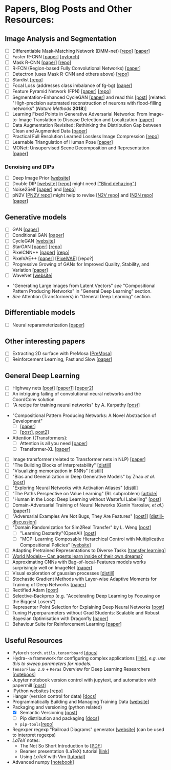 # Papers, Blog Posts and Other Resources:

## Image Analysis and Segmentation
* [ ] Differentiable Mask-Matching Network (DMM-net)
[[repo](https://github.com/ZENGXH/DMM_Net)]
[[paper](https://www.cs.toronto.edu/~xiaohui/dmm/paper/dmmnet_iccv19.pdf)]
* [ ] Faster R-CNN
[[paper](https://arxiv.org/abs/1506.01497)]
[[pytorch](https://github.com/ZENGXH/faster-rcnn.pytorch)]
* [ ] Mask R-CNN
[[paper](https://arxiv.org/abs/1703.06870)]
[[repo](https://github.com/facebookresearch/maskrcnn-benchmark)]
* [ ] R-FCN (Region-based Fully Convolutional Networks)
[[paper](https://arxiv.org/abs/1605.06409)]
* [ ] Detectron (uses Mask R-CNN and others above)
[[repo](https://github.com/facebookresearch/Detectron)]
* [ ] Stardist
[[repo](https://github.com/mpicbg-csbd/stardist)]
* [ ] Focal Loss (addresses class imbalance of fg-bg)
[[paper](https://arxiv.org/abs/1708.02002)]
* [ ] Feature Pyramid Network (FPN)
[[paper](https://arxiv.org/abs/1612.03144)]
[[repo](https://github.com/jwyang/fpn.pytorch)]
* [ ] Segmentation-Enhanced CycleGAN
[[paper](https://www.biorxiv.org/content/10.1101/548081v1)] and read this
[[post](https://ai.googleblog.com/2019/08/an-interactive-automated-3d.html?m=1)]
[related: "High-precision automated reconstruction of neurons with flood-filling networks" (_Nature Methods_ __2018__)]
* [ ] Learning Fixed Points in Generative Adversarial Networks:
From Image-to-Image Translation to Disease Detection and Localization
[[paper](https://arxiv.org/abs/1908.06965)]
* [ ] Data Augmentation Revisited: Rethinking the Distribution Gap between Clean and Augmented Data
[[paper](https://arxiv.org/abs/1909.09148)]
* [ ] Practical Full Resolution Learned Lossless Image Compression
[[repo](https://github.com/fab-jul/L3C-PyTorch#citation)]
* [ ] Learnable Triangulation of Human Pose
[[paper](https://arxiv.org/abs/1905.05754)]
* [ ] MONet: Unsupervised Scene Decomposition and Representation
[[paper](https://arxiv.org/abs/1901.11390)]

### Denoising and DIPs
* [ ] Deep Image Prior
[[website](https://dmitryulyanov.github.io/deep_image_prior)]
* [ ] Double DIP
[[website](http://www.wisdom.weizmann.ac.il/~vision/DoubleDIP/)]
[[repo](https://github.com/yossigandelsman/DoubleDIP)] might need
[["Blind dehazing"](https://github.com/YuvalBahat/Dehazing-Airlight-estimation)]
* [ ] Noise2Self
[[paper](https://arxiv.org/abs/1901.11365)] and
[[repo](https://github.com/czbiohub/noise2self)]
* [ ] pN2V
[[PN2V repo](https://github.com/juglab/pn2v)] might help to revise
[[N2V repo](https://github.com/juglab/n2v)] and
[[N2N repo](https://github.com/NVlabs/noise2noise)]
[[paper](https://arxiv.org/abs/1803.04189)]

## Generative models
* [ ] GAN
[[paper](https://arxiv.org/abs/1406.2661)]
* [ ] Conditional GAN
[[paper](https://arxiv.org/abs/1411.1784?utm_campaign=The%20Batch&utm_source=hs_email&utm_medium=email&utm_content=77587488&_hsenc=p2ANqtz--i5nQIm7lOwKMygW3rZvR9W1dgbq-yKtBIuLO0OdAbVFexTcWQvh6d5jHGk0Fj2Et8vhqTYcnuCs9ITplGKwlHIvmXag&_hsmi=77587488)]
* [ ] CycleGAN
[[website](https://junyanz.github.io/CycleGAN/)]
* [ ] StarGAN
[[paper](https://arxiv.org/abs/1711.09020)]
[[repo](https://github.com/yunjey/StarGAN)]
* [ ] PixelCNN++ 
[[paper](https://openreview.net/pdf?id=BJrFC6ceg)]
[[repo](https://github.com/openai/pixel-cnn)]
* [ ] PixelVAE++ 
[[paper](https://arxiv.org/abs/1908.09948)]
[[PixelVAE](https://arxiv.org/abs/1702.08658)]
[repo?]
* [ ] Progressive Growing of GANs for Improved Quality, Stability, and Variation
[[paper](https://arxiv.org/abs/1710.10196)]
* [ ] WaveNet
[[website](https://deepmind.com/blog/article/wavenet-generative-model-raw-audio)]
* "Generating Large Images from Latent Vectors" _see_ "Compositional Pattern Producing Networks" in "General Deep Learning" section.
* _See_ Attention (Transformers) in "General Deep Learning" section.

## Differentiable models
* [ ] Neural reparameterization
[[paper](https://arxiv.org/abs/1909.04240)]

## Other interesting papers
* [ ] Extracting 2D surface with PreMosa
[[PreMosa](https://cblasse.github.io/premosa/example.html)]
* [ ] Reinforcement Learning, Fast and Slow
[[paper](https://www.cell.com/trends/cognitive-sciences/fulltext/S1364-6613(19)30061-0)]

## General Deep Learning
* [ ] Highway nets
[[post](http://people.idsia.ch/~juergen/highway-networks.html)]
[[paper1](https://arxiv.org/abs/1507.06228)]
[[paper2](https://arxiv.org/abs/1612.07771)]
* [ ] An intriguing failing of convolutional neural networks and the CoordConv solution
* [ ] "A recipe for training neural networks" by A. Karpathy
[[post](http://karpathy.github.io/2019/04/25/recipe/)]
* "Compositional Pattern Producing Networks: A Novel Abstraction of Development"
  * [ ] [[paper](https://eplex.cs.ucf.edu/papers/stanley_gpem07.pdf)]
  * [ ] [[post1](http://blog.otoro.net/2016/04/01/generating-large-images-from-latent-vectors/),
  [post2](http://blog.otoro.net/2016/06/02/generating-large-images-from-latent-vectors-part-two/)]
* Attention ((Transformers):
  * [ ] Attention is all you need
  [[paper](https://arxiv.org/abs/1706.03762)]
  * [ ] Transformer-XL
  [[paper](https://arxiv.org/abs/1901.02860)]
* [ ] Image transformer (related to Transformer nets in NLP)
[[paper](https://arxiv.org/abs/1802.05751)]
* [ ] "The Building Blocks of Interpretability"
[[distill](https://distill.pub/2018/building-blocks/)]
* [ ] "Visualizing memorization in RNNs"
[[distill](https://distill.pub/2019/memorization-in-rnns/)]
* [ ] "Bias and Generalization in Deep Generative Models" by Zhao *et al.* 
[[post](https://ermongroup.github.io/blog/bias-and-generalization-dgm/)]
* [ ] "Exploring Neural Networks with Activation Atlases"
[[distill](https://distill.pub/2019/activation-atlas/)]
* [ ] "The Paths Perspective on Value Learning" (RL subproblem)
[[article](https://distill.pub/2019/paths-perspective-on-value-learning/)]
* [ ] "Human in the Loop: Deep Learning without Wasteful Labelling"
[[post](https://oatml.cs.ox.ac.uk/blog/2019/06/24/batchbald.html)]
* [ ] Domain-Adversarial Training of Neural Networks (Ganin Yaroslav, _et al._) 
[[paper1](http://www.jmlr.org/papers/volume17/15-239/15-239.pdf)]
* [ ] "Adversarial Examples Are Not Bugs, They Are Features"
[[post1](http://gradientscience.org/adv/)]
[[distill-discussion](https://distill.pub/2019/advex-bugs-discussion/)]
* [ ] "Domain Randomization for Sim2Real Transfer" by L. Weng
[[post](https://lilianweng.github.io/lil-log/2019/05/05/domain-randomization.html)]
  * [ ] "Learning Dexterity"(OpenAI)
  [[post](https://openai.com/blog/learning-dexterity/)]
  * [ ] "MCP: Learning Composable Hierarchical Control with Multiplicative Compositional Policies"
  [[website](https://xbpeng.github.io/projects/MCP/)]
* [ ] Adapting Pretrained Representations to Diverse Tasks
[[transfer learning](https://arxiv.org/pdf/1903.05987.pdf)]
* [ ] [World Models-- Can agents learn inside of their own dreams?](https://worldmodels.github.io)
* [ ] Approximating CNNs with Bag-of-local-Features models works surprisingly well on ImageNet
[[paper](https://arxiv.org/abs/1904.00760)]
* [ ] Visual exploration of gaussian processes
[[distill](https://distill.pub/2019/visual-exploration-gaussian-processes/)]
* [ ] Stochastic Gradient Methods with Layer-wise Adaptive Moments for Training of Deep Networks
[[paper](https://arxiv.org/abs/1905.11286)]
* [ ] Rectified Adam
[[post](https://medium.com/@lessw/new-state-of-the-art-ai-optimizer-rectified-adam-radam-5d854730807b)]
* [ ] Selective-Backprop (e.g. "Accelerating Deep Learning by Focusing on the Biggest Losers")
* [ ] Representer Point Selection for Explaining Deep Neural Networks
[[post](https://blog.ml.cmu.edu/2019/04/19/representer-point-selection-explain-dnn/)]
* [ ] Tuning Hyperparameters without Grad Students: Scalable and Robust Bayesian Optimisation with Dragonfly
[[paper](https://arxiv.org/abs/1903.06694)]
* [ ] Behaviour Suite for Reinforcement Learning
[[paper](https://arxiv.org/abs/1908.03568)]

## Useful Resources
* Pytorch `torch.utils.tensorboard`
[[docs](https://pytorch.org/docs/stable/tensorboard.html)]
* Hydra--a framework for configuring complex applications [[link](https://cli.dev/docs/intro)], _e.g. use this to sweep parameters for models_.
* `TensorFlow 2.0` + `Keras` Overview for Deep Learning Researchers
[[notebook](https://colab.research.google.com/drive/1UCJt8EYjlzCs1H1d1X0iDGYJsHKwu-NO#scrollTo=zoDjozMFREDU)]
* Jupyter notebook version control with jupytext, and automation with papermill
[[post](https://medium.com/capital-fund-management/automated-reports-with-jupyter-notebooks-using-jupytext-and-papermill-619e60c37330)]
* IPython websites
[[repo](https://github.com/stephenslab/ipynb-website)]
* Hangar (version control for data)
[[docs](https://hangar-py.readthedocs.io/en/latest/readme.html)]
* Programmatically Building and Managing Training Data
[[website](https://www.snorkel.org)]
* Packaging and versioning (python related)
  * [x] Semantic Versioning [[post](https://semver.org)]
  * [ ] Pip distribution and packaging
  [[docs](https://packaging.python.org/guides/distributing-packages-using-setuptools/#choosing-a-versioning-scheme)]
  * `pip-tools`[[repo](https://github.com/jazzband/pip-tools)]
* Regexper regexp "Railroad Diagrams" generator
[[website](https://regexper.com)] (can be used to interpret regexps)
* _LaTeX_ notes:
  * The Not So Short Introduction to  [[PDF](https://tobi.oetiker.ch/lshort/lshort.pdf)]
  * Beamer presentation (LaTeX) tutorial
  [[link](https://www.overleaf.com/learn/latex/Beamer_Presentations:_A_Tutorial_for_Beginners_(Part_1)—Getting_Started)]
  * Using _LaTeX_ with Vim
  [[tutorial](https://castel.dev/post/lecture-notes-1/)] 
* Advanced numpy [[notebook](https://nbviewer.jupyter.org/github/vlad17/np-learn/blob/master/presentation.ipynb)]

